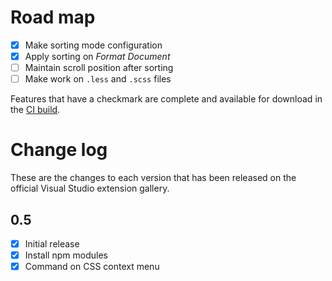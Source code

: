 # Road map

- [x] Make sorting mode configuration
- [x] Apply sorting on *Format Document*
- [ ] Maintain scroll position after sorting
- [ ] Make work on `.less` and `.scss` files

Features that have a checkmark are complete and available for
download in the
[CI build](http://vsixgallery.com/extension/7df8a985-0e26-4aab-95fc-f48ee61b086a/).

# Change log

These are the changes to each version that has been released
on the official Visual Studio extension gallery.

## 0.5

- [x] Initial release
- [x] Install npm modules
- [x] Command on CSS context menu
